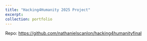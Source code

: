 ```yaml
---
title: "Hacking4Humanity 2025 Project"
excerpt: 
collection: portfolio
---
```


Repo: https://github.com/nathanielscanlon/hacking4humanityfinal

